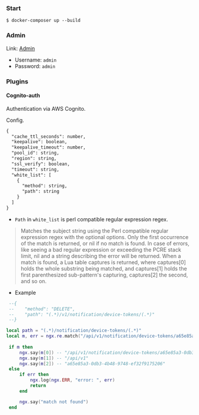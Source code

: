 ### Start
```shell
$ docker-composer up --build
```

### Admin
Link: <a href='http://localhost:9000'>Admin</a>
- Username: `admin`
- Password: `admin`

### Plugins
#### Cognito-auth
Authentication via AWS Cognito.

Config.
```txt
{
  "cache_ttl_seconds": number, 
  "keepalive": boolean,
  "keepalive_timeout": number,
  "pool_id": string,
  "region": string,
  "ssl_verify": boolean,
  "timeout": string,
  "white_list": [
    {
      "method": string,
      "path": string
    }
  ]
}
```
- `Path` in `white_list` is perl compatible regular expression regex.

> Matches the subject string using the Perl compatible regular expression regex with the optional options.
> Only the first occurrence of the match is returned, or nil if no match is found.
> In case of errors, like seeing a bad regular expression or exceeding the PCRE stack limit, nil and a string describing the error will be returned.
> When a match is found, a Lua table captures is returned, where captures[0] holds the whole substring being matched, and captures[1] holds the first parenthesized sub-pattern's capturing, captures[2] the second, and so on.

- Example
```lua
 --{
 --    "method": "DELETE",
 --    "path": "(.*)/v1/notification/device-tokens/(.*)"
 --}

local path = "(.*)/notification/device-tokens/(.*)"
local m, err = ngx.re.match("/api/v1/notification/device-tokens/a65e85a3-0db3-4b48-9748-ef32f9175206", path)
 
 if m then
     ngx.say(m[0]) -- "/api/v1/notification/device-tokens/a65e85a3-0db3-4b48-9748-ef32f9175206"
     ngx.say(m[1]) -- "/api/v1"
     ngx.say(m[2]) -- "a65e85a3-0db3-4b48-9748-ef32f9175206"
 else
     if err then
         ngx.log(ngx.ERR, "error: ", err)
         return
     end

     ngx.say("match not found")
 end
```